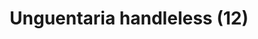 ---
label: 
title: "Unguentaria handleless (12)"
order: 570
layout: table-of-contents
presentation: grid
---